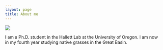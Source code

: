 ```yaml
---
layout: page
title: About me
---
```


<image src="/img/aboutme/headshot.jpg">

I am a Ph.D. student in the Hallett Lab at the University of Oregon. I am now in my fourth year studying native grasses in the Great Basin.  